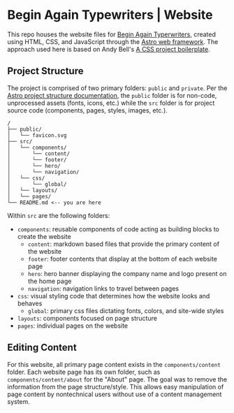 # Begin Again Typewriters | Website

This repo houses the website files for [Begin Again Typerwriters](https://beginagaintypewriters.com), created using HTML, CSS, and JavaScript through the [Astro web framework](https://astro.build). The approach used here is based on Andy Bell's [A CSS project boilerplate](https://piccalil.li/blog/a-css-project-boilerplate/). 

## Project Structure

The project is comprised of two primary folders: `public` and `private`. Per the [Astro project structure documentation](https://docs.astro.build/en/basics/project-structure/), the `public` folder is for non-code, unprocessed assets (fonts, icons, etc.) while the `src` folder is for project source code (components, pages, styles, images, etc.).

```text
/
├── public/
│   └── favicon.svg
├── src/
│   └── components/
│       └── content/
│       └── footer/
│       └── hero/
│       └── navigation/
│   └── css/
│       └── global/
│   └── layouts/
│   └── pages/
└── README.md <-- you are here
```

Within `src` are the following folders:
- `components`: reusable components of code acting as building blocks to create the website
  - `content`: markdown based files that provide the primary content of the website
  - `footer`: footer contents that display at the bottom of each website page
  - `hero`: hero banner displaying the company name and logo present on the home page
  - `navigation`: navigation links to travel between pages
- `css`: visual styling code that determines how the website looks and behaves
  - `global`: primary css files dictating fonts, colors, and site-wide styles
- `layouts`: components focused on page structure
- `pages`: individual pages on the website

## Editing Content

For this website, all primary page content exists in the `components/content` folder. Each website page has its own folder, such as `components/content/about` for the "About" page. The goal was to remove the information from the page structure/style. This allows easy manipulation of page content by nontechnical users without use of a content management system.
